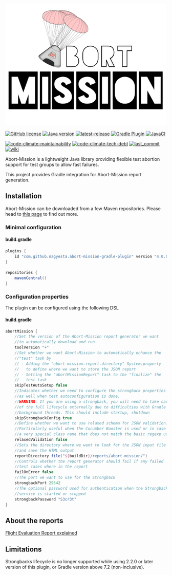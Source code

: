 ![Abort-Mission](.github/assets/Abort-Mission-logo_export_transparent_640.png)

[![GitHub license](https://img.shields.io/github/license/nagyesta/abort-mission-gradle-plugin?color=informational)](https://raw.githubusercontent.com/nagyesta/abort-mission-gradle-plugin/main/LICENSE)
[![Java version](https://img.shields.io/badge/Java%20version-11-yellow?logo=java)](https://img.shields.io/badge/Java%20version-11-yellow?logo=java)
[![latest-release](https://img.shields.io/github/v/tag/nagyesta/abort-mission-gradle-plugin?color=blue&logo=git&label=releases&sort=semver)](https://github.com/nagyesta/abort-mission-gradle-plugin/releases)
[![Gradle Plugin](https://img.shields.io/badge/gradle-plugin-blue?logo=gradle)](https://plugins.gradle.org/plugin/com.github.nagyesta.abort-mission-gradle-plugin)
[![JavaCI](https://img.shields.io/github/actions/workflow/status/nagyesta/abort-mission-gradle-plugin/gradle.yml?logo=github&branch=main)](https://github.com/nagyesta/abort-mission-gradle-plugin/actions/workflows/gradle.yml)

[![code-climate-maintainability](https://img.shields.io/codeclimate/maintainability/nagyesta/abort-mission-gradle-plugin?logo=code%20climate)](https://img.shields.io/codeclimate/maintainability/nagyesta/abort-mission-gradle-plugin?logo=code%20climate)
[![code-climate-tech-debt](https://img.shields.io/codeclimate/tech-debt/nagyesta/abort-mission-gradle-plugin?logo=code%20climate)](https://img.shields.io/codeclimate/tech-debt/nagyesta/abort-mission-gradle-plugin?logo=code%20climate)
[![last_commit](https://img.shields.io/github/last-commit/nagyesta/abort-mission-gradle-plugin?logo=git)](https://img.shields.io/github/last-commit/nagyesta/abort-mission-gradle-plugin?logo=git)
[![wiki](https://img.shields.io/badge/See-Wiki-informational)](https://github.com/nagyesta/abort-mission/wiki)

Abort-Mission is a lightweight Java library providing flexible test abortion support for test groups to allow fast
failures.

This project provides Gradle integration for Abort-Mission report generation.

## Installation

Abort-Mission can be downloaded from a few Maven repositories. Please head to
[this page](https://github.com/nagyesta/abort-mission/wiki/Configuring-our-repository-for-your-build-system)
to find out more.

### Minimal configuration

#### build.gradle

```groovy
plugins {
    id "com.github.nagyesta.abort-mission-gradle-plugin" version "4.0.0"
}

repositories {
    mavenCentral()
}
```

### Configuration properties

The plugin can be configured using the following DSL

#### build.gradle

```groovy
abortMission {
    //Set the version of the Abort-Mission report generator we want
    //to automatically download and run
    toolVersion "+"
    //Set whether we want Abort-Mission to automatically enhance the
    //"test" task by
    // - Adding the "abort-mission.report.directory" System.property
    //   to define where we want to store the JSON report
    // - Setting the "abortMissionReport" task to the "finalize" the
    //   test task 
    skipTestAutoSetup false
    //Indicates whether we need to configure the strongback properties
    //as well when test autoconfiguration is done.
    //WARNING: If you are using a strongback, you will need to take care
    //of the full lifecycle externally due to difficulties with Gradle
    //background threads. This should include startup, shutdown
    skipStrongbackConfig true
    //Define whether we want to use relaxed schema for JSON validation.
    //Particularly useful when the Cucumber Booster is used or in case of
    //a very special class name that does not match the basic regexp used.
    relaxedValidation false
    //Sets the directory where we want to look for the JSON input file
    //and save the HTML output
    reportDirectory file("${buildDir}/reports/abort-mission/")
    //Controls whether the report generator should fail if any failed
    //test cases where in the report
    failOnError false
    //The port we want to use for the Strongback
    strongbackPort 29542
    //The optional password used for authentication when the Strongback
    //service is started or stopped
    strongbackPassword "S3cr3t"
}
```

## About the reports

[Flight Evaluation Report explained](https://github.com/nagyesta/abort-mission/wiki/Flight-Evaluation-Report-explained)

## Limitations

Strongbacks lifecycle is no longer supported while using 2.2.0 or later version of
this plugin, or Gradle version above 7.2 (non-inclusive).
